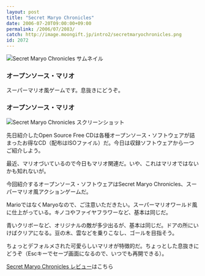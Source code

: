 ```yaml
---
layout: post
title: "Secret Maryo Chronicles"
date: 2006-07-20T09:00:00+09:00
permalink: /2006/07/2083/
catch: http://image.moongift.jp/intro2/secretmaryochronicles.png
id: 2072
---
```

 ![Secret Maryo Chronicles サムネイル](http://image.moongift.jp/intro2/secretmaryochronicles.t.png "Secret Maryo Chronicles サムネイル")
  

### オープンソース・マリオ
  
スーパーマリオ風ゲームです。息抜きにどうぞ。  
<!--more-->  

### オープンソース・マリオ
  

![Secret Maryo Chronicles スクリーンショット](http://image.moongift.jp/intro2/secretmaryochronicles.png "Secret Maryo Chronicles スクリーンショット")

  

先日紹介したOpen Source Free CDは各種オープンソース・ソフトウェアが詰まったお得なCD（配布はISOファイル）だ。今日は収録ソフトウェアから一つご紹介しよう。

  

最近、マリオづいているので今日もマリオ関連だ。いや、これはマリオではないかも知れないが。

  

今回紹介するオープンソース・ソフトウェアはSecret Maryo Chronicles、スーパーマリオ風アクションゲームだ。

  

MarioではなくMaryoなので、ご注意いただきたい。スーパーマリオワールド風に仕上がっている。キノコやファイヤフラワーなど、基本は同じだ。

  

青いクリボーなど、オリジナルの敵が多少出るが、基本は同じだ。ドアの所にいけばクリアになる。豆の木、雲などを乗りこなし、ゴールを目指そう。

  

ちょっとデフォルメされた可愛らしいマリオが特徴的だ。ちょっとした息抜きにどうぞ（Escキーでセーブ画面になるので、いつでも再開できる）。

  

[Secret Maryo Chronicles レビュー](http://oss.moongift.jp/review/i-2084.html)はこちら

